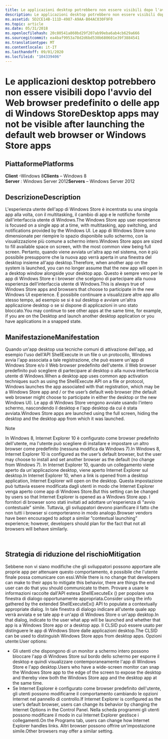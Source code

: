 ```yaml
---
title: Le applicazioni desktop potrebbero non essere visibili dopo l'avvio del Web browser predefinito o delle app di Windows Store
description: Le applicazioni desktop potrebbero non essere visibili dopo l'avvio del Web browser predefinito o delle app di Windows Store
ms.assetid: 5D2CE14B-111D-4987-A9AA-B04AC030F9F0
ms.topic: article
ms.date: 05/31/2018
ms.openlocfilehash: 20c80541a860bd29f207ab99eba6ab4cb629a666
ms.sourcegitcommit: ea4baf9953a78d2d6bd530b680601e39f3884541
ms.translationtype: MT
ms.contentlocale: it-IT
ms.lasthandoff: 09/01/2020
ms.locfileid: "104339406"
---
```

# <a name="desktop-apps-may-not-be-visible-after-launching-the-default-web-browser-or-windows-store-apps"></a><span data-ttu-id="b03f8-103">Le applicazioni desktop potrebbero non essere visibili dopo l'avvio del Web browser predefinito o delle app di Windows Store</span><span class="sxs-lookup"><span data-stu-id="b03f8-103">Desktop apps may not be visible after launching the default web browser or Windows Store apps</span></span>

## <a name="platforms"></a><span data-ttu-id="b03f8-104">Piattaforme</span><span class="sxs-lookup"><span data-stu-id="b03f8-104">Platforms</span></span>

<span data-ttu-id="b03f8-105">**Client** -Windows 8</span><span class="sxs-lookup"><span data-stu-id="b03f8-105">**Clients** – Windows 8</span></span>  
<span data-ttu-id="b03f8-106">**Server** : Windows Server 2012</span><span class="sxs-lookup"><span data-stu-id="b03f8-106">**Servers** – Windows Server 2012</span></span>  


## <a name="description"></a><span data-ttu-id="b03f8-107">Descrizione</span><span class="sxs-lookup"><span data-stu-id="b03f8-107">Description</span></span>

<span data-ttu-id="b03f8-108">L'esperienza utente dell'app di Windows Store è incentrata su una singola app alla volta, con il multitasking, il cambio di app e le notifiche fornite dall'interfaccia utente di Windows.</span><span class="sxs-lookup"><span data-stu-id="b03f8-108">The Windows Store app user experience is focused on a single app at a time, with multitasking, app switching, and notifications provided by the Windows UI.</span></span> <span data-ttu-id="b03f8-109">Le app di Windows Store sono dimensionate per riempire lo spazio disponibile sullo schermo, con la visualizzazione più comune a schermo intero.</span><span class="sxs-lookup"><span data-stu-id="b03f8-109">Windows Store apps are sized to fill available space on screen, with the most common view being full screen.</span></span> <span data-ttu-id="b03f8-110">Pertanto, quando viene avviata un'altra app nel sistema, non è più possibile presupporre che la nuova app verrà aperta in una finestra del desktop insieme all'app desktop.</span><span class="sxs-lookup"><span data-stu-id="b03f8-110">Therefore, when another app on the system is launched, you can no longer assume that the new app will open in a desktop window alongside your desktop app.</span></span> <span data-ttu-id="b03f8-111">Questo è sempre vero per le app di Windows Store e i browser che scelgono di partecipare alla nuova esperienza dell'interfaccia utente di Windows.</span><span class="sxs-lookup"><span data-stu-id="b03f8-111">This is always true of Windows Store apps and browsers that choose to participate in the new Windows UI experience.</span></span> <span data-ttu-id="b03f8-112">È possibile continuare a visualizzare altre app allo stesso tempo, ad esempio se si è sul desktop e avviare un'altra applicazione desktop o se si dispone di applicazioni in uno stato bloccato.</span><span class="sxs-lookup"><span data-stu-id="b03f8-112">You may continue to see other apps at the same time, for example, if you are on the Desktop and launch another desktop application or you have applications in a snapped state.</span></span>

## <a name="manifestation"></a><span data-ttu-id="b03f8-113">Manifestazione</span><span class="sxs-lookup"><span data-stu-id="b03f8-113">Manifestation</span></span>

<span data-ttu-id="b03f8-114">Quando un'app desktop usa tecniche comuni di attivazione dell'app, ad esempio l'uso dell'API ShellExecute in un file o un protocollo, Windows avvia l'app associata a tale registrazione, che può essere un'app di Windows Store e/o il Web browser predefinito dell'utente. il Web browser predefinito può scegliere di partecipare al desktop o alla nuova interfaccia utente di Windows.</span><span class="sxs-lookup"><span data-stu-id="b03f8-114">When a desktop app uses common app activation techniques such as using the ShellExecute API on a file or protocol, Windows launches the app associated with that registration, which may be a Windows Store app and / or the user’s default web browser (the default web browser might choose to participate in either the desktop or the new Windows UI).</span></span> <span data-ttu-id="b03f8-115">Le app di Windows Store vengono avviate usando l'intero schermo, nascondendo il desktop e l'app desktop da cui è stata avviata.</span><span class="sxs-lookup"><span data-stu-id="b03f8-115">Windows Store apps are launched using the full screen, hiding the desktop and the desktop app from which it was launched.</span></span>

> [!Note]  
> <span data-ttu-id="b03f8-116">In Windows 8, Internet Explorer 10 è configurato come browser predefinito dell'utente, ma l'utente può scegliere di installare e impostare un altro browser come predefinito (nessuna modifica da Windows 7).</span><span class="sxs-lookup"><span data-stu-id="b03f8-116">In Windows 8, Internet Explorer 10 is configured as the user’s default browser, but the user may choose to install and set another browser as the default (no change from Windows 7).</span></span> <span data-ttu-id="b03f8-117">In Internet Explorer 10, quando un collegamento viene aperto da un'applicazione desktop, viene aperto Internet Explorer sul desktop.</span><span class="sxs-lookup"><span data-stu-id="b03f8-117">In Internet Explorer 10, when a link is opened from a desktop application, Internet Explorer will open on the desktop.</span></span> <span data-ttu-id="b03f8-118">Questa impostazione può tuttavia essere modificata dagli utenti in modo che Internet Explorer venga aperto come app di Windows Store.</span><span class="sxs-lookup"><span data-stu-id="b03f8-118">But this setting can be changed by users so that Internet Explorer is opened as a Windows Store app.</span></span> <span data-ttu-id="b03f8-119">I fornitori di browser sono stati invitati ad adottare un'esperienza di "avvio contestuale" simile. Tuttavia, gli sviluppatori devono pianificare il fatto che non tutti i browser si comporteranno in modo analogo.</span><span class="sxs-lookup"><span data-stu-id="b03f8-119">Browser vendors have been encouraged to adopt a similar ”contextual launching” experience; however, developers should plan for the fact that not all browsers will behave similarly.</span></span>

 

## <a name="mitigation"></a><span data-ttu-id="b03f8-120">Strategia di riduzione del rischio</span><span class="sxs-lookup"><span data-stu-id="b03f8-120">Mitigation</span></span>

<span data-ttu-id="b03f8-121">Sebbene non vi siano modifiche che gli sviluppatori possono apportare alle proprie app per attenuare questo comportamento, è possibile che l'utente finale possa comunicare con essi.</span><span class="sxs-lookup"><span data-stu-id="b03f8-121">While there is no change that developers can make to their apps to mitigate this behavior, there are things the end user can do that you should communicate to them.</span></span> <span data-ttu-id="b03f8-122">Provare a usare le informazioni raccolte dall'API estesa ShellExecuteEx () per popolare una finestra di dialogo opportunamente appropriata.</span><span class="sxs-lookup"><span data-stu-id="b03f8-122">Consider using the info gathered by the extended ShellExecuteEx() API to populate a contextually appropriate dialog.</span></span> <span data-ttu-id="b03f8-123">In tale finestra di dialogo indicare all'utente quale app verrà avviata e se tale app è un'app di Windows Store o un'app desktop.</span><span class="sxs-lookup"><span data-stu-id="b03f8-123">In that dialog, indicate to the user what app will be launched and whether that app is a Windows Store app or a desktop app.</span></span> <span data-ttu-id="b03f8-124">Il CLSID può essere usato per distinguere le app di Windows Store dalle applicazioni desktop.</span><span class="sxs-lookup"><span data-stu-id="b03f8-124">The CLSID can be used to distinguish Windows Store apps from desktop apps.</span></span> <span data-ttu-id="b03f8-125">Opzioni utente:</span><span class="sxs-lookup"><span data-stu-id="b03f8-125">User options:</span></span>

-   <span data-ttu-id="b03f8-126">Gli utenti che dispongono di un monitor a schermo intero possono bloccare l'app di Windows Store sul bordo dello schermo per esporre il desktop e quindi visualizzare contemporaneamente l'app di Windows Store e l'app desktop.</span><span class="sxs-lookup"><span data-stu-id="b03f8-126">Users who have a wide-screen monitor can snap the Windows Store app to the edge of the screen to expose the desktop and thereby view both the Windows Store app and the desktop app at the same time.</span></span>
-   <span data-ttu-id="b03f8-127">Se Internet Explorer è configurato come browser predefinito dell'utente, gli utenti possono modificarne il comportamento cambiando le opzioni Internet nel pannello di controllo.</span><span class="sxs-lookup"><span data-stu-id="b03f8-127">If Internet Explorer is configured as the user’s default browser, users can change its behavior by changing the Internet Options in the Control Panel.</span></span> <span data-ttu-id="b03f8-128">Nella scheda programmi gli utenti possono modificare il modo in cui Internet Explorer gestisce i collegamenti.</span><span class="sxs-lookup"><span data-stu-id="b03f8-128">On the Programs tab, users can change how Internet Explorer handles links.</span></span> <span data-ttu-id="b03f8-129">Altri browser possono offrire un'impostazione simile.</span><span class="sxs-lookup"><span data-stu-id="b03f8-129">Other browsers may offer a similar setting.</span></span>

 

 




